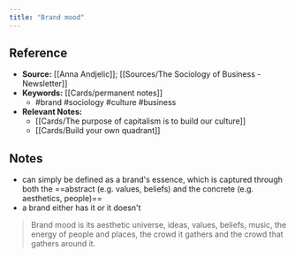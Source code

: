 ```yaml
---
title: "Brand mood"
---
```

## Reference
- **Source:** [[Anna Andjelic]]; [[Sources/The Sociology of Business - Newsletter]]
- **Keywords:** [[Cards/permanent notes]]
	- #brand #sociology #culture #business
- **Relevant Notes:**
	- [[Cards/The purpose of capitalism is to build our culture]]
	- [[Cards/Build your own quadrant]]
## Notes
 - can simply be defined as a brand's essence, which is captured through both the ==abstract (e.g. values, beliefs) and the concrete (e.g. aesthetics, people)==
 - a brand either has it or it doesn't
> Brand mood is its aesthetic universe, ideas, values, beliefs, music, the energy of people and places, the crowd it gathers and the crowd that gathers around it.